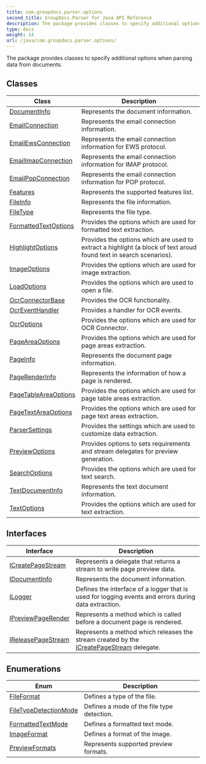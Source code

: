 ```yaml
---
title: com.groupdocs.parser.options
second_title: GroupDocs.Parser for Java API Reference
description: The package provides classes to specify additional options when parsing data from documents.
type: docs
weight: 14
url: /java/com.groupdocs.parser.options/
---
```


The package provides classes to specify additional options when parsing data from documents.


## Classes

| Class | Description |
| --- | --- |
| [DocumentInfo](../com.groupdocs.parser.options/documentinfo) | Represents the document information. |
| [EmailConnection](../com.groupdocs.parser.options/emailconnection) | Represents the email connection information. |
| [EmailEwsConnection](../com.groupdocs.parser.options/emailewsconnection) | Represents the email connection information for EWS protocol. |
| [EmailImapConnection](../com.groupdocs.parser.options/emailimapconnection) | Represents the email connection information for IMAP protocol. |
| [EmailPopConnection](../com.groupdocs.parser.options/emailpopconnection) | Represents the email connection information for POP protocol. |
| [Features](../com.groupdocs.parser.options/features) | Represents the supported features list. |
| [FileInfo](../com.groupdocs.parser.options/fileinfo) | Represents the file information. |
| [FileType](../com.groupdocs.parser.options/filetype) | Represents the file type. |
| [FormattedTextOptions](../com.groupdocs.parser.options/formattedtextoptions) | Provides the options which are used for formatted text extraction. |
| [HighlightOptions](../com.groupdocs.parser.options/highlightoptions) | Provides the options which are used to extract a highlight (a block of text aroud found text in search scenarios). |
| [ImageOptions](../com.groupdocs.parser.options/imageoptions) | Provides the options which are used for image extraction. |
| [LoadOptions](../com.groupdocs.parser.options/loadoptions) | Provides the options which are used to open a file. |
| [OcrConnectorBase](../com.groupdocs.parser.options/ocrconnectorbase) | Provides the OCR functionality. |
| [OcrEventHandler](../com.groupdocs.parser.options/ocreventhandler) | Provides a handler for OCR events. |
| [OcrOptions](../com.groupdocs.parser.options/ocroptions) | Provides the options which are used for OCR Connector. |
| [PageAreaOptions](../com.groupdocs.parser.options/pageareaoptions) | Provides the options which are used for page areas extraction. |
| [PageInfo](../com.groupdocs.parser.options/pageinfo) | Represents the document page information. |
| [PageRenderInfo](../com.groupdocs.parser.options/pagerenderinfo) | Represents the information of how a page is rendered. |
| [PageTableAreaOptions](../com.groupdocs.parser.options/pagetableareaoptions) | Provides the options which are used for page table areas extraction. |
| [PageTextAreaOptions](../com.groupdocs.parser.options/pagetextareaoptions) | Provides the options which are used for page text areas extraction. |
| [ParserSettings](../com.groupdocs.parser.options/parsersettings) | Provides the settings which are used to customize data extraction. |
| [PreviewOptions](../com.groupdocs.parser.options/previewoptions) | Provides options to sets requirements and stream delegates for preview generation. |
| [SearchOptions](../com.groupdocs.parser.options/searchoptions) | Provides the options which are used for text search. |
| [TextDocumentInfo](../com.groupdocs.parser.options/textdocumentinfo) | Represents the text document information. |
| [TextOptions](../com.groupdocs.parser.options/textoptions) | Provides the options which are used for text extraction. |

## Interfaces

| Interface | Description |
| --- | --- |
| [ICreatePageStream](../com.groupdocs.parser.options/icreatepagestream) | Represents a delegate that returns a stream to write page preview data. |
| [IDocumentInfo](../com.groupdocs.parser.options/idocumentinfo) | Represents the document information. |
| [ILogger](../com.groupdocs.parser.options/ilogger) | Defines the interface of a logger that is used for logging events and errors during data extraction. |
| [IPreviewPageRender](../com.groupdocs.parser.options/ipreviewpagerender) | Represents a method which is called before a document page is rendered. |
| [IReleasePageStream](../com.groupdocs.parser.options/ireleasepagestream) | Represents a method which releases the stream created by the [ICreatePageStream](../com.groupdocs.parser.options/icreatepagestream) delegate. |

## Enumerations

| Enum | Description |
| --- | --- |
| [FileFormat](../com.groupdocs.parser.options/fileformat) | Defines a type of the file. |
| [FileTypeDetectionMode](../com.groupdocs.parser.options/filetypedetectionmode) | Defines a mode of the file type detection. |
| [FormattedTextMode](../com.groupdocs.parser.options/formattedtextmode) | Defines a formatted text mode. |
| [ImageFormat](../com.groupdocs.parser.options/imageformat) | Defines a format of the image. |
| [PreviewFormats](../com.groupdocs.parser.options/previewformats) | Represents supported preview formats. |
